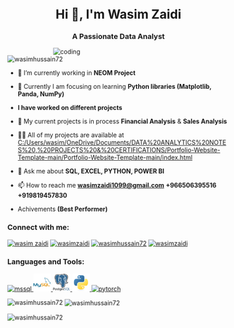 <h1 align="center">Hi 👋, I'm Wasim Zaidi</h1>
<h3 align="center">A Passionate Data Analyst</h3>

<img align="right" alt="coding" width="400" src="https://cdn.prod.website-files.com/6672f2c52186ba163a2a83d7/669ebe50d27619711b006102_Data%20report.gif">

<p align="left"> <img src="https://komarev.com/ghpvc/?username=wasimhussain72&label=Profile%20views&color=0e75b6&style=flat" alt="wasimhussain72" /> </p>

- 🔭 I’m currently working in **NEOM Project**

- 🌱 Currently I am focusing on learning **Python libraries (Matplotlib, Panda, NumPy)**

- **I have worked on different projects**

- 🤝 My current projects is in process **Financial Analysis** & **Sales Analysis**

- 👨‍💻 All of my projects are available at [C:/Users/wasim/OneDrive/Documents/DATA%20ANALYTICS%20NOTES%20,%20PROJECTS%20&%20CERTIFICATIONS/Portfolio-Website-Template-main/Portfolio-Website-Template-main/index.html](C:/Users/wasim/OneDrive/Documents/DATA%20ANALYTICS%20NOTES%20,%20PROJECTS%20&%20CERTIFICATIONS/Portfolio-Website-Template-main/Portfolio-Website-Template-main/index.html)

- 💬 Ask me about **SQL, EXCEL, PYTHON, POWER BI**

- 📫 How to reach me **wasimzaidi1099@gmail.com**
**+966506395516**
**+919819457830**

- Achivements **(Best Performer)**

<h3 align="left">Connect with me:</h3>
<p align="left">
<a href="https://linkedin.com/in/wasim zaidi" target="blank"><img align="center" src="https://raw.githubusercontent.com/rahuldkjain/github-profile-readme-generator/master/src/images/icons/Social/linked-in-alt.svg" alt="wasim zaidi" height="30" width="40" /></a>
<a href="https://kaggle.com/wasimzaidi" target="blank"><img align="center" src="https://raw.githubusercontent.com/rahuldkjain/github-profile-readme-generator/master/src/images/icons/Social/kaggle.svg" alt="wasimzaidi" height="30" width="40" /></a>
<a href="https://instagram.com/wasimhussain72" target="blank"><img align="center" src="https://raw.githubusercontent.com/rahuldkjain/github-profile-readme-generator/master/src/images/icons/Social/instagram.svg" alt="wasimhussain72" height="30" width="40" /></a>
<a href="https://www.leetcode.com/wasimzaidi" target="blank"><img align="center" src="https://raw.githubusercontent.com/rahuldkjain/github-profile-readme-generator/master/src/images/icons/Social/leet-code.svg" alt="wasimzaidi" height="30" width="40" /></a>
</p>

<h3 align="left">Languages and Tools:</h3>
<p align="left"> <a href="https://www.microsoft.com/en-us/sql-server" target="_blank" rel="noreferrer"> <img src="https://www.svgrepo.com/show/303229/microsoft-sql-server-logo.svg" alt="mssql" width="40" height="40"/> </a> <a href="https://www.mysql.com/" target="_blank" rel="noreferrer"> <img src="https://raw.githubusercontent.com/devicons/devicon/master/icons/mysql/mysql-original-wordmark.svg" alt="mysql" width="40" height="40"/> </a> <a href="https://www.postgresql.org" target="_blank" rel="noreferrer"> <img src="https://raw.githubusercontent.com/devicons/devicon/master/icons/postgresql/postgresql-original-wordmark.svg" alt="postgresql" width="40" height="40"/> </a> <a href="https://www.python.org" target="_blank" rel="noreferrer"> <img src="https://raw.githubusercontent.com/devicons/devicon/master/icons/python/python-original.svg" alt="python" width="40" height="40"/> </a> <a href="https://pytorch.org/" target="_blank" rel="noreferrer"> <img src="https://www.vectorlogo.zone/logos/pytorch/pytorch-icon.svg" alt="pytorch" width="40" height="40"/> </a> </p>

<p><img align="left" src="https://github-readme-stats.vercel.app/api/top-langs?username=wasimhussain72&show_icons=true&locale=en&layout=compact" alt="wasimhussain72" /></p>

<p>&nbsp;<img align="center" src="https://github-readme-stats.vercel.app/api?username=wasimhussain72&show_icons=true&locale=en" alt="wasimhussain72" /></p>

<p><img align="center" src="https://github-readme-streak-stats.herokuapp.com/?user=wasimhussain72&" alt="wasimhussain72" /></p>
